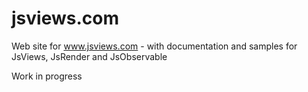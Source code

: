 jsviews.com
===========

Web site for www.jsviews.com - with documentation and samples for JsViews, JsRender and JsObservable

Work in progress
